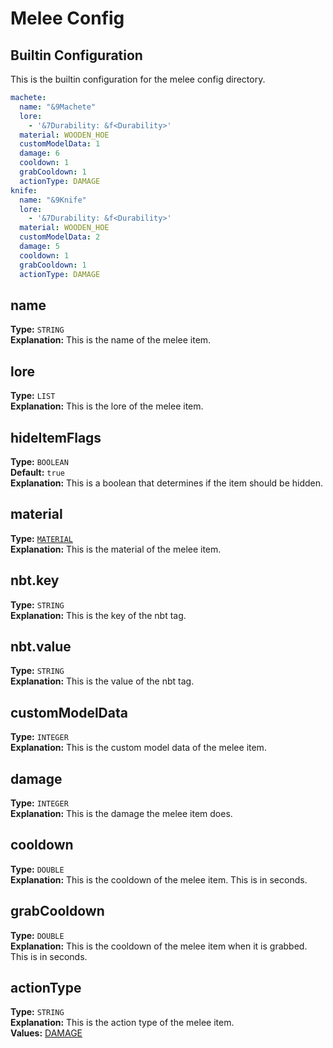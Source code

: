 # Melee Config

## Builtin Configuration
This is the builtin configuration for the melee config directory.

```yaml
machete:
  name: "&9Machete"
  lore:
    - '&7Durability: &f<Durability>'
  material: WOODEN_HOE
  customModelData: 1
  damage: 6
  cooldown: 1
  grabCooldown: 1
  actionType: DAMAGE
knife:
  name: "&9Knife"
  lore:
    - '&7Durability: &f<Durability>'
  material: WOODEN_HOE
  customModelData: 2
  damage: 5
  cooldown: 1
  grabCooldown: 1
  actionType: DAMAGE
```

## name
**Type:** ``STRING``\
**Explanation:** This is the name of the melee item.

## lore
**Type:** ``LIST``\
**Explanation:** This is the lore of the melee item.

## hideItemFlags
**Type:** ``BOOLEAN``\
**Default:** ``true``\
**Explanation:** This is a boolean that determines if the item should be hidden.

## material
**Type:** [``MATERIAL``](https://github.com/CryptoMorin/XSeries/blob/master/src/main/java/com/cryptomorin/xseries/XMaterial.java) \
**Explanation:** This is the material of the melee item.

## nbt.key
**Type:** ``STRING``\
**Explanation:** This is the key of the nbt tag.

## nbt.value
**Type:** ``STRING``\
**Explanation:** This is the value of the nbt tag.

## customModelData
**Type:** ``INTEGER``\
**Explanation:** This is the custom model data of the melee item.

## damage
**Type:** ``INTEGER``\
**Explanation:** This is the damage the melee item does.

## cooldown
**Type:** ``DOUBLE``\
**Explanation:** This is the cooldown of the melee item. This is in seconds.

## grabCooldown
**Type:** ``DOUBLE``\
**Explanation:** This is the cooldown of the melee item when it is grabbed. This is in seconds.

## actionType
**Type:** ``STRING``\
**Explanation:** This is the action type of the melee item.\
**Values:** [DAMAGE](https://github.com/Jazzkuh/Gunshell/blob/master/src/main/java/com/jazzkuh/gunshell/api/enums/BuiltinMeleeActionType.java)
